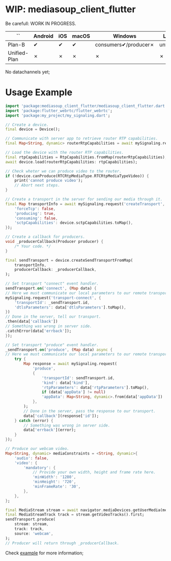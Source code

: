# WIP: mediasoup_client_flutter

Be carefull: WORK IN PROGRESS.

| ``           | Android | iOS      | macOS    | Windows              | Linux    | Web |
| ------------ | ------- | -------- | -------- | -------------------- | -------- | --- |
| Plan-B       | ✔       | ✔ | ✔ | consumers✔/producer✗ | untested | ✗   |
| Unified-Plan | ✗       | ✗        | ✗        | ✗                    | ✗        | ✔   |

No datachannels yet;

# Usage Example

```dart
import 'package:mediasoup_client_flutter/mediasoup_client_flutter.dart';
import 'package:flutter_webrtc/flutter_webrtc';
import 'package:my_project/my_signaling.dart';

// Create a device.
final device = Device();

// Communicate with server app to retrieve router RTP capabilities.
final Map<String, dynamic> routerRtpCapabilities = await mySignaling.request('getRouterCapabilities');

// Load the device with the router RTP capabilities.
final rtpCapabilities = RtpCapabilities.fromMap(routerRtpCapabilities);
await device.load(routerRtpCapabilities: rtpCapabilities);

// Check wheter we can produce video to the router.
if (!device.canProduce(RTCRtpMediaType.RTCRtpMediaTypeVideo)) {
    print('cannot produce video');
    // Abort next steps.
}

// Create a transport in the server for sending our media through it.
final Map transportInfo = await mySignaling.request('createTransport', {
    'forceTcp': false,
    'producing': true,
    'consuming': false,
    'sctpCapabilities': device.sctpCapabilities.toMap(),
});

// Create a callback for producers.
void _producerCallback(Producer producer) {
    /* Your code. */
}

final sendTransport = device.createSendTransportFromMap(
    transportInfo,
    producerCallback: _producerCallback,
);

// Set transport "connect" event handler.
sendTransport.on('connect', (Map data) {
// Here we must communicate our local parameters to our remote transport.
mySignaling.request('transport-connect', {
    'transportId': _sendTransport.id,
    'dtlsParameters': data['dtlsParameters'].toMap(),
})
// Done in the server, tell our transport.
.then(data['callback'])
// Something was wrong in server side.
.catchError(data['errback']);
});

// Set transport "produce" event handler.
_sendTransport.on('produce', (Map data) async {
// Here we must communicate our local parameters to our remote transport.
    try {
        Map response = await mySignaling.request(
            'produce',
            {
                'transportId': sendTransport.id,
                'kind': data['kind'],
                'rtpParameters': data['rtpParameters'].toMap(),
                if (data['appData'] != null)
                'appData': Map<String, dynamic>.from(data['appData'])
            },
        );
        // Done in the server, pass the response to our transport.
        data['callback'](response['id']);
    } catch (error) {
        // Something was wrong in server side.
        data['errback'](error);
    }
});

// Produce our webcam video.
Map<String, dynamic> mediaConstraints = <String, dynamic>{
    'audio': false,
    'video': {
        'mandatory': {
            // Provide your own width, height and frame rate here.
            'minWidth': '1280', 
            'minHeight': '720',
            'minFrameRate': '30',
        },
    },
};

final MediaStream stream = await navigator.mediaDevices.getUserMedia(mediaConstraints);
final MediaStreamTrack track = stream.getVideoTracks().first;
sendTransport.produce(
    stream: stream,
    track: track,
    source: 'webcam',
);
// Producer will return through _producerCallback.
```

Check [example](https://github.com/Blancduman/mediasoup-client-flutter/tree/main/example) for more information;
